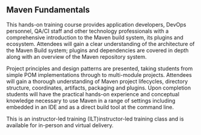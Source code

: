 
## Maven Fundamentals

This hands-on training course provides application developers, DevOps personnel, QA/CI staff and other technology professionals with a comprehensive introduction to the Maven build system, its plugins and ecosystem. Attendees will gain a clear understanding of the architecture of the Maven Build system; plugins and dependencies are covered in depth along with an overview of the Maven repository system. 

Project principles and design patterns are presented, taking students from simple POM implementations through to multi-module projects. Attendees will gain a thorough understanding of Maven project lifecycles, directory structure, coordinates, artifacts, packaging and plugins. Upon completion students will have the practical hands-on experience and conceptual knowledge necessary to use Maven in a range of settings including embedded in an IDE and as a direct build tool at the command line.

This is an instructor-led training (ILT)instructor-led training class and is available for in-person and virtual delivery.
